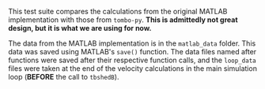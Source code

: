 This test suite compares the calculations from the original MATLAB implementation with those from `tombo-py`.
**This is admittedly not great design, but it is what we are using for now.**

The data from the MATLAB implementation is in the `matlab_data` folder.
This data was saved using MATLAB's `save()` function.
The data files named after functions were saved after their respective function calls,
and the `loop_data` files were taken at the end of the velocity calculations in the main simulation loop
(**BEFORE** the call to `tbshedB`).
